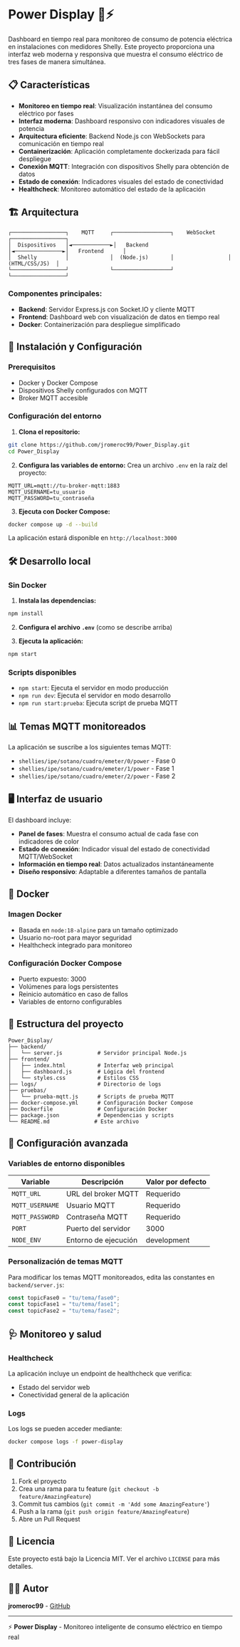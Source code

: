# Power Display 🔌⚡

Dashboard en tiempo real para monitoreo de consumo de potencia eléctrica en instalaciones con medidores Shelly. Este proyecto proporciona una interfaz web moderna y responsiva que muestra el consumo eléctrico de tres fases de manera simultánea.

## 📋 Características

- **Monitoreo en tiempo real**: Visualización instantánea del consumo eléctrico por fases
- **Interfaz moderna**: Dashboard responsivo con indicadores visuales de potencia
- **Arquitectura eficiente**: Backend Node.js con WebSockets para comunicación en tiempo real
- **Containerización**: Aplicación completamente dockerizada para fácil despliegue
- **Conexión MQTT**: Integración con dispositivos Shelly para obtención de datos
- **Estado de conexión**: Indicadores visuales del estado de conectividad
- **Healthcheck**: Monitoreo automático del estado de la aplicación

## 🏗️ Arquitectura

```
┌─────────────────┐    MQTT     ┌──────────────────┐    WebSocket    ┌─────────────────┐
│  Dispositivos   │◄────────────►│   Backend        │◄───────────────►│   Frontend      │
│  Shelly         │             │  (Node.js)       │                 │  (HTML/CSS/JS)  │
└─────────────────┘             └──────────────────┘                 └─────────────────┘
```

### Componentes principales:
- **Backend**: Servidor Express.js con Socket.IO y cliente MQTT
- **Frontend**: Dashboard web con visualización de datos en tiempo real
- **Docker**: Containerización para despliegue simplificado

## 🚀 Instalación y Configuración

### Prerequisitos
- Docker y Docker Compose
- Dispositivos Shelly configurados con MQTT
- Broker MQTT accesible

### Configuración del entorno

1. **Clona el repositorio:**
```bash
git clone https://github.com/jromeroc99/Power_Display.git
cd Power_Display
```

2. **Configura las variables de entorno:**
Crea un archivo `.env` en la raíz del proyecto:
```env
MQTT_URL=mqtt://tu-broker-mqtt:1883
MQTT_USERNAME=tu_usuario
MQTT_PASSWORD=tu_contraseña
```

3. **Ejecuta con Docker Compose:**
```bash
docker compose up -d --build
```

La aplicación estará disponible en `http://localhost:3000`

## 🛠️ Desarrollo local

### Sin Docker

1. **Instala las dependencias:**
```bash
npm install
```

2. **Configura el archivo `.env`** (como se describe arriba)

3. **Ejecuta la aplicación:**
```bash
npm start
```

### Scripts disponibles
- `npm start`: Ejecuta el servidor en modo producción
- `npm run dev`: Ejecuta el servidor en modo desarrollo
- `npm run start:prueba`: Ejecuta script de prueba MQTT

## 📊 Temas MQTT monitoreados

La aplicación se suscribe a los siguientes temas MQTT:

- `shellies/ipe/sotano/cuadro/emeter/0/power` - Fase 0
- `shellies/ipe/sotano/cuadro/emeter/1/power` - Fase 1  
- `shellies/ipe/sotano/cuadro/emeter/2/power` - Fase 2

## 🖥️ Interfaz de usuario

El dashboard incluye:

- **Panel de fases**: Muestra el consumo actual de cada fase con indicadores de color
- **Estado de conexión**: Indicador visual del estado de conectividad MQTT/WebSocket
- **Información en tiempo real**: Datos actualizados instantáneamente
- **Diseño responsivo**: Adaptable a diferentes tamaños de pantalla

## 🐳 Docker

### Imagen Docker
- Basada en `node:18-alpine` para un tamaño optimizado
- Usuario no-root para mayor seguridad
- Healthcheck integrado para monitoreo

### Configuración Docker Compose
- Puerto expuesto: 3000
- Volúmenes para logs persistentes
- Reinicio automático en caso de fallos
- Variables de entorno configurables

## 📁 Estructura del proyecto

```
Power_Display/
├── backend/
│   └── server.js           # Servidor principal Node.js
├── frontend/
│   ├── index.html          # Interfaz web principal
│   ├── dashboard.js        # Lógica del frontend
│   └── styles.css          # Estilos CSS
├── logs/                   # Directorio de logs
├── pruebas/
│   └── prueba-mqtt.js      # Scripts de prueba MQTT
├── docker-compose.yml      # Configuración Docker Compose
├── Dockerfile              # Configuración Docker
├── package.json            # Dependencias y scripts
└── README.md              # Este archivo
```

## 🔧 Configuración avanzada

### Variables de entorno disponibles

| Variable | Descripción | Valor por defecto |
|----------|-------------|-------------------|
| `MQTT_URL` | URL del broker MQTT | Requerido |
| `MQTT_USERNAME` | Usuario MQTT | Requerido |
| `MQTT_PASSWORD` | Contraseña MQTT | Requerido |
| `PORT` | Puerto del servidor | 3000 |
| `NODE_ENV` | Entorno de ejecución | development |

### Personalización de temas MQTT

Para modificar los temas MQTT monitoreados, edita las constantes en `backend/server.js`:

```javascript
const topicFase0 = "tu/tema/fase0";
const topicFase1 = "tu/tema/fase1";
const topicFase2 = "tu/tema/fase2";
```

## 🩺 Monitoreo y salud

### Healthcheck
La aplicación incluye un endpoint de healthcheck que verifica:
- Estado del servidor web
- Conectividad general de la aplicación

### Logs
Los logs se pueden acceder mediante:
```bash
docker compose logs -f power-display
```

## 🤝 Contribución

1. Fork el proyecto
2. Crea una rama para tu feature (`git checkout -b feature/AmazingFeature`)
3. Commit tus cambios (`git commit -m 'Add some AmazingFeature'`)
4. Push a la rama (`git push origin feature/AmazingFeature`)
5. Abre un Pull Request

## 📝 Licencia

Este proyecto está bajo la Licencia MIT. Ver el archivo `LICENSE` para más detalles.

## 👨‍💻 Autor

**jromeroc99** - [GitHub](https://github.com/jromeroc99)

---

⚡ **Power Display** - Monitoreo inteligente de consumo eléctrico en tiempo real
